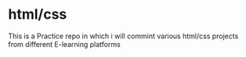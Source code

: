 # html/css
This is a Practice repo in which i will commint various html/css projects from 
different E-learning platforms

